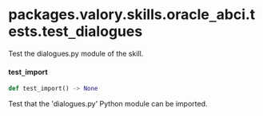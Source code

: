 <a id="packages.valory.skills.oracle_abci.tests.test_dialogues"></a>

# packages.valory.skills.oracle`_`abci.tests.test`_`dialogues

Test the dialogues.py module of the skill.

<a id="packages.valory.skills.oracle_abci.tests.test_dialogues.test_import"></a>

#### test`_`import

```python
def test_import() -> None
```

Test that the 'dialogues.py' Python module can be imported.

